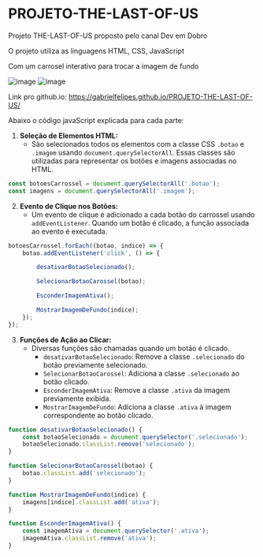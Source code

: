 # PROJETO-THE-LAST-OF-US
Projeto THE-LAST-OF-US proposto pelo canal Dev em Dobro

O projeto utiliza as linguagens HTML, CSS, JavaScript

Com um carrosel interativo para trocar a imagem de fundo

![image](https://github.com/GabrielFelipeS/PROJETO-THE-LAST-OF-US/assets/108304564/e73de6a5-0a18-4687-a4b8-016610f8e18d)
![image](https://github.com/GabrielFelipeS/PROJETO-THE-LAST-OF-US/assets/108304564/34c2a4fc-9c23-4937-90ab-387c7a0c98cc)

Link pro github.io: https://gabrielfelipes.github.io/PROJETO-THE-LAST-OF-US/

Abaixo o código javaScript explicada para cada parte:

1. **Seleção de Elementos HTML:**
   - São selecionados todos os elementos com a classe CSS `.botao` e `.imagem` usando `document.querySelectorAll`. Essas classes são utilizadas para representar os botões e imagens associadas no HTML.

```javascript
const botoesCarrossel = document.querySelectorAll('.botao');
const imagens = document.querySelectorAll('.imagem');
```

2. **Evento de Clique nos Botões:**
   - Um evento de clique é adicionado a cada botão do carrossel usando `addEventListener`. Quando um botão é clicado, a função associada ao evento é executada.

```javascript
botoesCarrossel.forEach((botao, indice) => {
    botao.addEventListener('click', () => {

        desativarBotaoSelecionado();

        SelecionarBotaoCarossel(botao);

        EsconderImagemAtiva();

        MostrarImagemDeFundo(indice);
    });
});
```

3. **Funções de Ação ao Clicar:**
   - Diversas funções são chamadas quando um botão é clicado.
     - `desativarBotaoSelecionado`: Remove a classe `.selecionado` do botão previamente selecionado.
     - `SelecionarBotaoCarossel`: Adiciona a classe `.selecionado` ao botão clicado.
     - `EsconderImagemAtiva`: Remove a classe `.ativa` da imagem previamente exibida.
     - `MostrarImagemDeFundo`: Adiciona a classe `.ativa` à imagem correspondente ao botão clicado.

```javascript
function desativarBotaoSelecionado() {
    const botaoSelecionado = document.querySelector('.selecionado');
    botaoSelecionado.classList.remove('selecionado');
}

function SelecionarBotaoCarossel(botao) {
    botao.classList.add('selecionado');
}

function MostrarImagemDeFundo(indice) {
    imagens[indice].classList.add('ativa');
}

function EsconderImagemAtiva() {
    const imagemAtiva = document.querySelector('.ativa');
    imagemAtiva.classList.remove('ativa');
}
```
